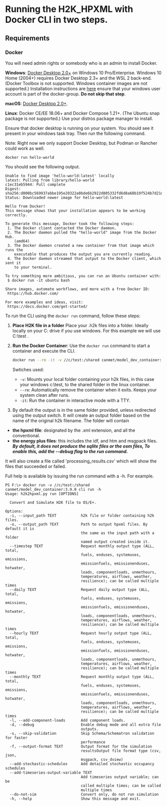 # Running the H2K_HPXML with Docker CLI in two steps.

## Requirements
### Docker

You will need admin rights or somebody who is an admin to install Docker.  

**Windows**: [Docker Desktop 2.0+](https://www.docker.com/products/docker-desktop/) on Windows 10 Pro/Enterprise. Windows 10 Home (2004+) requires Docker Desktop 2.3+ and the WSL 2 back-end. (Docker Toolbox is not supported. Windows container images are not supported.) Installation instructions are [here](https://docs.docker.com/desktop/install/windows-install/) ensure that your windows user account is part of the docker-group. **Do not skip that step**. 

**macOS**: [Docker Desktop 2.0+](https://www.docker.com/products/docker-desktop/).

**Linux**: Docker CE/EE 18.06+ and Docker Compose 1.21+. (The Ubuntu snap package is not supported.) Use your distros package manager to install.

Ensure that docker desktop is running on your system.  You should see it present in your windows task tray.  Then run the following command. 

Note: Right now we only support Docker Desktop, but Podman or Rancher could work as well.

```
docker run hello-world
```

You should see the following output.

```
Unable to find image 'hello-world:latest' locally
latest: Pulling from library/hello-world
c1ec31eb5944: Pull complete
Digest: sha256:d000bc569937abbe195e20322a0bde6b2922d805332fd6d8a68b19f524b7d21d
Status: Downloaded newer image for hello-world:latest

Hello from Docker!
This message shows that your installation appears to be working correctly.

To generate this message, Docker took the following steps:
 1. The Docker client contacted the Docker daemon.
 2. The Docker daemon pulled the "hello-world" image from the Docker Hub.
    (amd64)
 3. The Docker daemon created a new container from that image which runs the
    executable that produces the output you are currently reading.
 4. The Docker daemon streamed that output to the Docker client, which sent it
    to your terminal.

To try something more ambitious, you can run an Ubuntu container with:
 $ docker run -it ubuntu bash

Share images, automate workflows, and more with a free Docker ID:
 https://hub.docker.com/

For more examples and ideas, visit:
 https://docs.docker.com/get-started/
```

To run the CLI using the `docker run` command, follow these steps:

1. **Place H2K file in a folder**
    Place your .h2k files into a folder. Ideally locally on your C: drive if you use windows. For this example we will use C:\test . 

1. **Run the Docker Container**:
    Use the `docker run` command to start a container and execute the CLI.
    ```sh
    docker run --rm -it -v //c/test:/shared canmet/model_dev_container:3.9.0 cli run
    ```
    Swtiches used:
    - `-v`: Mounts your local folder containing your h2k files, in this case your windows c:\test, to the shared folder in the linux  container. 
    - `--rm`: Automatically remove the container when it exits. Keeps your system clean after runs.
    - `-it`: Run the container in interactive mode with a TTY.

1.  By default the output is in the same folder provided, unless redirected using the output switch. It will create an output folder based on the name of the original h2k filename. The folder will contain
 * **the hpxml file**: designated by the .xml extension, and all the conventional. 
 * **the energy plus files**: this includes the idf, and htm and msgpack files.  ***By default, it does not produce the sqlite files or the osm files, To enable this, add the --debug flag to the run command.***

 It will also create a file called 'processing_results.csv' which will show the files that succeeded or failed.


Full help is available by issuing the run command with a -h. For example.

```
PS F:\> docker run -v //c/test:/shared canmet/model_dev_container:3.9.0 cli run -h
Usage: h2k2hpxml.py run [OPTIONS]

  Convert and Simulate H2K file to OS/E+.

Options:
  -i, --input_path TEXT           h2k file or folder containing h2k files.
  -o, --output_path TEXT          Path to output hpxml files. By default it is
                                  the same as the input path with a folder
                                  named output created inside it.
  --timestep TEXT                 Request monthly output type (ALL, total,
                                  fuels, enduses, systemuses, emissions,
                                  emissionfuels, emissionenduses, hotwater,
                                  loads, componentloads, unmethours,
                                  temperatures, airflows, weather,
                                  resilience); can be called multiple times
  --daily TEXT                    Request daily output type (ALL, total,
                                  fuels, enduses, systemuses, emissions,
                                  emissionfuels, emissionenduses, hotwater,
                                  loads, componentloads, unmethours,
                                  temperatures, airflows, weather,
                                  resilience); can be called multiple times
  --hourly TEXT                   Request hourly output type (ALL, total,
                                  fuels, enduses, systemuses, emissions,
                                  emissionfuels, emissionenduses, hotwater,
                                  loads, componentloads, unmethours,
                                  temperatures, airflows, weather,
                                  resilience); can be called multiple times
  --monthly TEXT                  Request monthly output type (ALL, total,
                                  fuels, enduses, systemuses, emissions,
                                  emissionfuels, emissionenduses, hotwater,
                                  loads, componentloads, unmethours,
                                  temperatures, airflows, weather,
                                  resilience); can be called multiple times
  -l, --add-component-loads       Add component loads.
  -d, --debug                     Enable debug mode and all extra file
                                  outputs.
  -s, --skip-validation           Skip Schema/Schematron validation for faster
                                  performance
  -f, --output-format TEXT        Output format for the simulation
                                  resultsOutput file format type (csv, json,
                                  msgpack, csv_dview)
  --add-stochastic-schedules      Add detailed stochastic occupancy schedules
  --add-timeseries-output-variable TEXT
                                  Add timeseries output variable; can be
                                  called multiple times; can be called
                                  multiple times
  --do-not-sim                    Convert only, do not run simulation
  -h, --help                      Show this message and exit.
```
